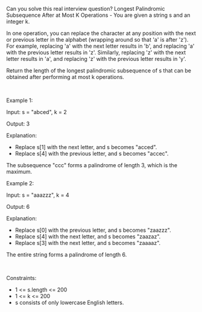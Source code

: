 Can you solve this real interview question? Longest Palindromic Subsequence After at Most K Operations - You are given a string s and an integer k.

In one operation, you can replace the character at any position with the next or previous letter in the alphabet (wrapping around so that 'a' is after 'z'). For example, replacing 'a' with the next letter results in 'b', and replacing 'a' with the previous letter results in 'z'. Similarly, replacing 'z' with the next letter results in 'a', and replacing 'z' with the previous letter results in 'y'.

Return the length of the longest palindromic subsequence of s that can be obtained after performing at most k operations.

 

Example 1:

Input: s = "abced", k = 2

Output: 3

Explanation:

 * Replace s[1] with the next letter, and s becomes "acced".
 * Replace s[4] with the previous letter, and s becomes "accec".

The subsequence "ccc" forms a palindrome of length 3, which is the maximum.

Example 2:

Input: s = "aaazzz", k = 4

Output: 6

Explanation:

 * Replace s[0] with the previous letter, and s becomes "zaazzz".
 * Replace s[4] with the next letter, and s becomes "zaazaz".
 * Replace s[3] with the next letter, and s becomes "zaaaaz".

The entire string forms a palindrome of length 6.

 

Constraints:

 * 1 <= s.length <= 200
 * 1 <= k <= 200
 * s consists of only lowercase English letters.